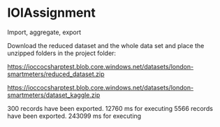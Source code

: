 # IOIAssignment
Import, aggregate, export

Download the reduced dataset and the whole data set and place the unzipped folders in the project folder:

https://ioccocsharptest.blob.core.windows.net/datasets/london-smartmeters/reduced_dataset.zip

https://ioccocsharptest.blob.core.windows.net/datasets/london-smartmeters/dataset_kaggle.zip

300 records have been exported.
12760 ms for executing
5566 records have been exported.
243099 ms for executing
